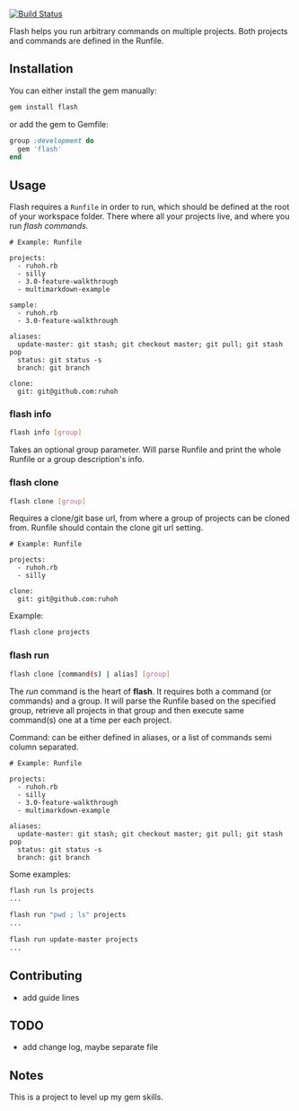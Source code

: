 [![Build Status](https://travis-ci.org/colmarius/flash.svg?branch=0.1.0)](https://travis-ci.org/colmarius/flash)

Flash helps you run arbitrary commands on multiple projects. Both projects and commands are defined in the Runfile.

## Installation

You can either install the gem manually:

```bash
gem install flash
```

or add the gem to Gemfile:

```ruby
group :development do
  gem 'flash'
end
```

## Usage

Flash requires a `Runfile` in order to run, which should be defined at the root of your workspace folder. There where all your projects live, and where you run _flash commands_.

```
# Example: Runfile

projects:
  - ruhoh.rb
  - silly
  - 3.0-feature-walkthrough
  - multimarkdown-example

sample:
  - ruhoh.rb
  - 3.0-feature-walkthrough

aliases:
  update-master: git stash; git checkout master; git pull; git stash pop
  status: git status -s
  branch: git branch

clone:
  git: git@github.com:ruhoh
```

### flash info

```bash
flash info [group]
```

Takes an optional group parameter. Will parse Runfile and print the whole Runfile or a group description's info.

### flash clone

```bash
flash clone [group]
```

Requires a clone/git base url, from where a group of projects can be cloned from. Runfile should contain the clone git url setting.

```
# Example: Runfile

projects:
  - ruhoh.rb
  - silly

clone:
  git: git@github.com:ruhoh
```

Example:

```bash
flash clone projects
```

### flash run

```bash
flash clone [command(s) | alias] [group]
```

The _run_ command is the heart of __flash__. It requires both a command (or commands) and a group. It will parse the Runfile based on the specified group, retrieve all projects in that group and then execute same command(s) one at a time per each project.


Command: can be either defined in aliases, or a list of commands semi column separated.

```
# Example: Runfile

projects:
  - ruhoh.rb
  - silly
  - 3.0-feature-walkthrough
  - multimarkdown-example

aliases:
  update-master: git stash; git checkout master; git pull; git stash pop
  status: git status -s
  branch: git branch
```


Some examples:

```bash
flash run ls projects
...

flash run "pwd ; ls" projects
...

flash run update-master projects
...
```

## Contributing

- add guide lines

## TODO

- add change log, maybe separate file

## Notes

This is a project to level up my gem skills.
